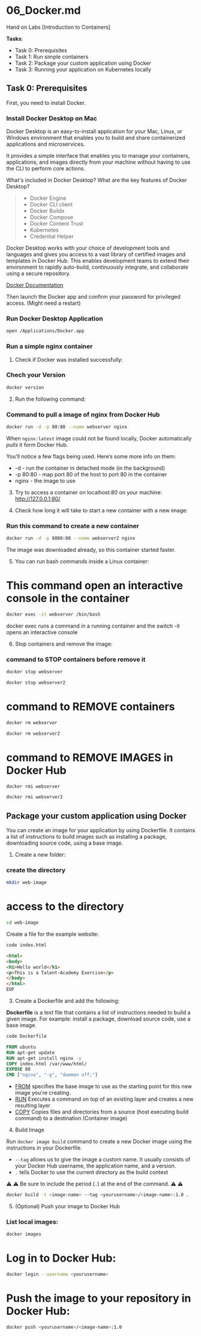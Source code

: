 # 06_Docker.md
Hand on Labs [Introduction to Containers]

**Tasks**:
- Task 0: Prerequisites
- Task 1: Run simple containers
- Task 2: Package your custom application using Docker
- Task 3: Running your application on Kubernetes locally

## Task 0: Prerequisites

First, you need to install Docker.

### Install Docker Desktop on Mac

Docker Desktop is an easy-to-install application for your Mac, Linux, or Windows environment 
that enables you to build and share containerized applications and microservices.

It provides a simple interface that enables you to manage your containers, applications, and 
images directly from your machine without having to use the CLI to perform core actions.

What's included in Docker Desktop?
What are the key features of Docker Desktop?
> - Docker Engine
> - Docker CLI client
> - Docker Buildx
> - Docker Compose
> - Docker Content Trust
> - Kubernetes
> - Credential Helper

Docker Desktop works with your choice of development tools and languages and gives you access 
to a vast library of certified images and templates in Docker Hub. This enables development teams 
to extend their environment to rapidly auto-build, continuously integrate, and collaborate using 
a secure repository.

[Docker Documentation](https://docs.docker.com/desktop/mac/install/)

Then launch the Docker app and confirm your password for privileged access. (Might need a restart)

### Run Docker Desktop Application
```bash
open /Applications/Docker.app
```

### Run a simple nginx container

1. Check if Docker was installed successfully:

### Chech your Version
```bash
docker version
```

2. Run the following command:

### Command to pull a image of nginx from Docker Hub
```bash
docker run -d -p 80:80 --name webserver nginx
```

When `nginx:latest` image could not be found locally, Docker automatically _pulls_ it form Docker Hub.

You’ll notice a few flags being used. Here’s some more info on them:

- -d - run the container in detached mode (in the background)
- -p 80:80 - map port 80 of the host to port 80 in the container
- nginx - the image to use


3. Try to access a container on localhost:80 on your machine: http://127.0.0.1:80/


4. Check how long it will take to start a new container with a new image:

### Run this command to create a new container
```bash
docker run -d -p 8080:80 --name webserver2 nginx
```

The image was downloaded already, so this container started faster.


5. You can run bash commands inside a Linux container:

# This command open an interactive console in the container
```bash
docker exec -it webserver /bin/bash
```

docker exec runs a command in a running container and the switch -it opens an interactive console

6. Stop containers and remove the image:

### command to STOP containers before remove it

```bash
docker stop webserver
```

```bash
docker stop webserver2
```

# command to REMOVE containers

```bash
docker rm webserver
```

```bash
docker rm webserver2
```

# command to REMOVE IMAGES in Docker Hub

```bash
docker rmi webserver
```

```bash
docker rmi webserver2
```

## Package your custom application using Docker

You can create an image for your application by using Dockerfile. It contains a list of instructions 
to build images such as installing a package, downloading source code, using a base image.

1. Create a new folder:

### create the directory
```bash
mkdir web-image
```

# access to the directory
```bash
cd web-image
```
Create a file for the example website:
```bash
code index.html
```
```html
<html>
<body>
<h1>Hello world</h1>
<p>This is a Talent-Academy Exercise</p>
</body>
</html>
EOF
```

3. Create a Dockerfile and add the following:

**Dockerfile** is a text file that contains a list of instructions needed to build a given image. For example: install a package, download source code, use a base image.

```bash
code Dockerfile
```

```dockerfile
FROM ubuntu
RUN apt-get update
RUN apt-get install nginx -y
COPY index.html /var/www/html/
EXPOSE 80
CMD ["nginx", "-g", "daemon off;"]
```

- [FROM](https://docs.docker.com/engine/reference/builder/#from) specifies the base image to use as the starting point for this new image you're creating.
- [RUN](https://docs.docker.com/engine/reference/builder/#run) Executes a command on top of an existing layer and creates a new resulting layer
- [COPY](https://docs.docker.com/engine/reference/builder/#copy) Copies files and directories from a source (host executing build command) to a destination (Container image)

4. Build Image

Run `docker image build` command to create a new Docker image using the instructions in your Dockerfile.

- `--tag` allows us to give the image a custom name. It usually consists of your Docker Hub username, the application name, and a version.
- `.` tells Docker to use the current directory as the build context

:warning: :warning: Be sure to include the period (`.`) at the end of the command. :warning: :warning:

```bash
docker build -t <image-name> --tag <yourusername>/<image-name>:1.0 .
```

5. (Optional) Push your image to Docker Hub

### List local images:
```bash
docker images
```

# Log in to Docker Hub:
```bash
docker login --username <yourusername>
```

# Push the image to your repository in Docker Hub:
```bash
docker push <yourusername>/<image-name>:1.0
```
